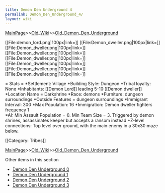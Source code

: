 ```yaml
---
title: Demon Den Underground 4
permalink: Demon_Den_Underground_4/
layout: wiki
---
```


[MainPage](/keeperrl_wiki/ "wikilink")>>[Old_Wiki](/keeperrl_wiki/Old_Wiki "wikilink")>>[Old_Demon_Den_Underground](/keeperrl_wiki/Old_Demon_Den_Underground "wikilink")

[[File:demon_lord.png|100px|link=]]
[[File:Demon_dweller.png|100px|link=]]
[[File:Demon_dweller.png|100px|link=]]
[[File:Demon_dweller.png|100px|link=]]
[[File:Demon_dweller.png|100px|link=]]
[[File:Demon_dweller.png|100px|link=]]
[[File:Demon_dweller.png|100px|link=]]
[[File:Demon_dweller.png|100px|link=]]

= Stats =
*Settlement: Village
*Building Style: Dungeon
*Tribal loyalty: None
*Inhabitants: [[Demon Lord]] leading 5-10 [[Demon dweller]]
*Location Name = Darkshrine
*Race: demons
*Furniture:  dungeon surroundings
*Outside Features = dungeon surroundings 
*Immigrant Interval: 300
*Max Population: 16 
*Immigration: Demon dweller fighters frequency 1  
*AI: Min Assault Population = 0. Min Team Size = 3. Triggered by demon shrines, assassinates keeper but accepts a ransom instead 
*Z-level connections: Top level over ground, with the main enemy in a 30x30 maze below.   

[[Category: Tribes]]

[MainPage](/keeperrl_wiki/ "wikilink")>>[Old_Wiki](/keeperrl_wiki/Old_Wiki "wikilink")>>[Old_Demon_Den_Underground](/keeperrl_wiki/Old_Demon_Den_Underground "wikilink")

Other items in this section
-    [Demon Den Underground 0](/keeperrl_wiki/Demon_Den_Underground_0 "wikilink")
-    [Demon Den Underground 1](/keeperrl_wiki/Demon_Den_Underground_1 "wikilink")
-    [Demon Den Underground 2](/keeperrl_wiki/Demon_Den_Underground_2 "wikilink")
-    [Demon Den Underground 3](/keeperrl_wiki/Demon_Den_Underground_3 "wikilink")

